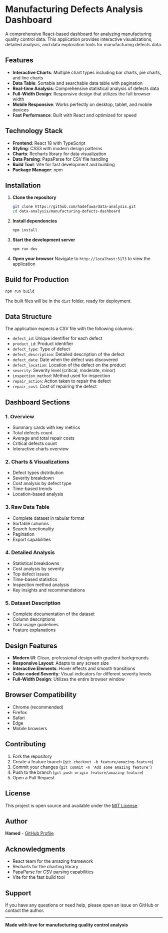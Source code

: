 # Manufacturing Defects Analysis Dashboard

A comprehensive React-based dashboard for analyzing manufacturing quality control data. This application provides interactive visualizations, detailed analysis, and data exploration tools for manufacturing defects data.

## Features

- **Interactive Charts**: Multiple chart types including bar charts, pie charts, and line charts
- **Data Table**: Sortable and searchable data table with pagination
- **Real-time Analysis**: Comprehensive statistical analysis of defects data
- **Full-Width Design**: Responsive design that utilizes the full browser width
- **Mobile Responsive**: Works perfectly on desktop, tablet, and mobile devices
- **Fast Performance**: Built with React and optimized for speed

## Technology Stack

- **Frontend**: React 18 with TypeScript
- **Styling**: CSS3 with modern design patterns
- **Charts**: Recharts library for data visualization
- **Data Parsing**: PapaParse for CSV file handling
- **Build Tool**: Vite for fast development and building
- **Package Manager**: npm

## Installation

1. **Clone the repository**
   ```bash
   git clone https://github.com/hadefuwa/data-analysis.git
   cd data-analysis/manufacturing-defects-dashboard
   ```

2. **Install dependencies**
   ```bash
   npm install
   ```

3. **Start the development server**
   ```bash
   npm run dev
   ```

4. **Open your browser**
   Navigate to `http://localhost:5173` to view the application

## Build for Production

```bash
npm run build
```

The built files will be in the `dist` folder, ready for deployment.

## Data Structure

The application expects a CSV file with the following columns:

- `defect_id`: Unique identifier for each defect
- `product_id`: Product identifier
- `defect_type`: Type of defect
- `defect_description`: Detailed description of the defect
- `defect_date`: Date when the defect was discovered
- `defect_location`: Location of the defect on the product
- `severity`: Severity level (critical, moderate, minor)
- `inspection_method`: Method used for inspection
- `repair_action`: Action taken to repair the defect
- `repair_cost`: Cost of repairing the defect

## Dashboard Sections

### 1. Overview
- Summary cards with key metrics
- Total defects count
- Average and total repair costs
- Critical defects count
- Interactive charts overview

### 2. Charts & Visualizations
- Defect types distribution
- Severity breakdown
- Cost analysis by defect type
- Time-based trends
- Location-based analysis

### 3. Raw Data Table
- Complete dataset in tabular format
- Sortable columns
- Search functionality
- Pagination
- Export capabilities

### 4. Detailed Analysis
- Statistical breakdowns
- Cost analysis by severity
- Top defect issues
- Time-based statistics
- Inspection method analysis
- Key insights and recommendations

### 5. Dataset Description
- Complete documentation of the dataset
- Column descriptions
- Data usage guidelines
- Feature explanations

## Design Features

- **Modern UI**: Clean, professional design with gradient backgrounds
- **Responsive Layout**: Adapts to any screen size
- **Interactive Elements**: Hover effects and smooth transitions
- **Color-coded Severity**: Visual indicators for different severity levels
- **Full-Width Design**: Utilizes the entire browser window

## Browser Compatibility

- Chrome (recommended)
- Firefox
- Safari
- Edge
- Mobile browsers

## Contributing

1. Fork the repository
2. Create a feature branch (`git checkout -b feature/amazing-feature`)
3. Commit your changes (`git commit -m 'Add some amazing feature'`)
4. Push to the branch (`git push origin feature/amazing-feature`)
5. Open a Pull Request

## License

This project is open source and available under the [MIT License](LICENSE).

## Author

**Hamed** - [GitHub Profile](https://github.com/hadefuwa)

## Acknowledgments

- React team for the amazing framework
- Recharts for the charting library
- PapaParse for CSV parsing capabilities
- Vite for the fast build tool

## Support

If you have any questions or need help, please open an issue on GitHub or contact the author.

---

**Made with love for manufacturing quality control analysis** 